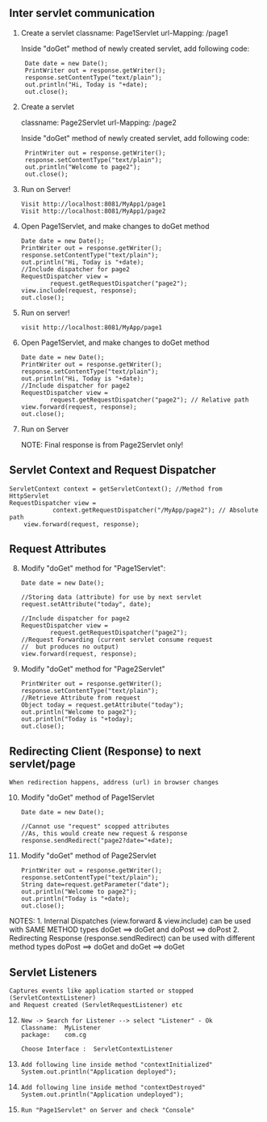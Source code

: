 ## Inter servlet communication

1. Create a servlet
	classname:		Page1Servlet
	url-Mapping:	/page1

	Inside "doGet" method of newly created servlet, add following code:

		Date date = new Date();
		PrintWriter out = response.getWriter();
		response.setContentType("text/plain");
		out.println("Hi, Today is "+date);
		out.close();

2. Create a servlet
	
	classname:		Page2Servlet
	url-Mapping:	/page2

	Inside "doGet" method of newly created servlet, add following code:

		PrintWriter out = response.getWriter();
		response.setContentType("text/plain");
		out.println("Welcome to page2");
		out.close();

3.  Run on Server!
	
		Visit http://localhost:8081/MyApp1/page1
		Visit http://localhost:8081/MyApp1/page2


4.  Open Page1Servlet, and make changes to doGet method

		Date date = new Date();
		PrintWriter out = response.getWriter();
		response.setContentType("text/plain");
		out.println("Hi, Today is "+date);		
		//Include dispatcher for page2
		RequestDispatcher view = 
				request.getRequestDispatcher("page2");
		view.include(request, response);
		out.close();

5.	Run on server!
	
		visit http://localhost:8081/MyApp/page1


6.	Open Page1Servlet, and make changes to doGet method
		
		Date date = new Date();
		PrintWriter out = response.getWriter();
		response.setContentType("text/plain");
		out.println("Hi, Today is "+date);
		//Include dispatcher for page2
		RequestDispatcher view = 
				request.getRequestDispatcher("page2"); // Relative path
		view.forward(request, response);
		out.close();

7.	Run on Server
	
	NOTE: Final response is from Page2Servlet only!

## Servlet Context and Request Dispatcher
	ServletContext context = getServletContext(); //Method from HttpServlet
	RequestDispatcher view = 
				context.getRequestDispatcher("/MyApp/page2"); // Absolute path
		view.forward(request, response);

## Request Attributes

8.	Modify "doGet" method for "Page1Servlet":

		Date date = new Date();
		
		//Storing data (attribute) for use by next servlet
		request.setAttribute("today", date);
		
		//Include dispatcher for page2
		RequestDispatcher view = 
				request.getRequestDispatcher("page2");
		//Request Forwarding (current servlet consume request
		//	but produces no output)
		view.forward(request, response);
		
9.	Modify "doGet" method for "Page2Servlet"

		PrintWriter out = response.getWriter();
		response.setContentType("text/plain");
		//Retrieve Attribute from request
		Object today = request.getAttribute("today");
		out.println("Welcome to page2");
		out.println("Today is "+today);
		out.close();

## Redirecting Client (Response) to next servlet/page

	When redirection happens, address (url) in browser changes

10.	Modify "doGet" method of Page1Servlet

		Date date = new Date();
		
		//Cannot use "request" scopped attributes
		//As, this would create new request & response
		response.sendRedirect("page2?date="+date);

11.	Modify "doGet" method of Page2Servlet

		PrintWriter out = response.getWriter();
		response.setContentType("text/plain");
		String date=request.getParameter("date");
		out.println("Welcome to page2");
		out.println("Today is "+date);
		out.close();


NOTES:
	1.	Internal Dispatches (view.forward & view.include) can be used with SAME METHOD types
		doGet ==> doGet and doPost ==> doPost
	2.	Redirecting Response (response.sendRedirect) can be used with different method types
		doPost ==> doGet and doGet ==> doGet 

## Servlet Listeners
	Captures events like application started or stopped (ServletContextListener) 
	and Request created (ServletRequestListener) etc

12.		New -> Search for Listener --> select "Listener" - Ok
		Classname:	MyListener
		package:	com.cg

		Choose Interface :	ServletContextListener

13.		Add following line inside method "contextInitialized"
    	System.out.println("Application deployed");

14.		Add following line inside method "contextDestroyed"
    	System.out.println("Application undeployed");

15.		Run "Page1Servlet" on Server and check "Console"





